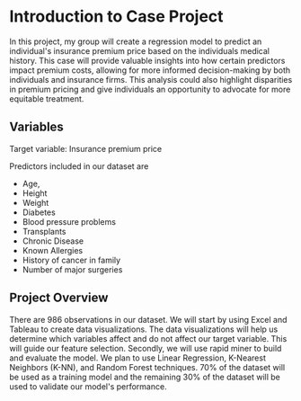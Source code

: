 # Introduction to Case Project

In this project, my group will create a regression model to predict an individual's insurance premium price based on the individuals medical history. 
This case will provide valuable insights into how certain predictors impact premium costs, allowing for more informed decision-making by both individuals and insurance firms.
This analysis could also highlight disparities in premium pricing and give individuals an opportunity to advocate for more equitable treatment. 

## Variables 
Target variable: Insurance premium price 

Predictors included in our dataset are
- Age,
- Height
- Weight
- Diabetes
- Blood pressure problems
- Transplants
- Chronic Disease
- Known Allergies
- History of cancer in family
- Number of major surgeries

## Project Overview 
There are 986 observations in our dataset. We will start by using Excel and Tableau to create data visualizations. 
The data visualizations will help us determine which variables affect and do not affect our target variable. This will guide our feature selection. 
Secondly, we will use rapid miner to build and evaluate the model. 
We plan to use Linear Regression, K-Nearest Neighbors (K-NN), and Random Forest techniques. 
70% of the dataset will be used as a training model and the remaining 30% of the dataset will be used to validate our model's performance.

